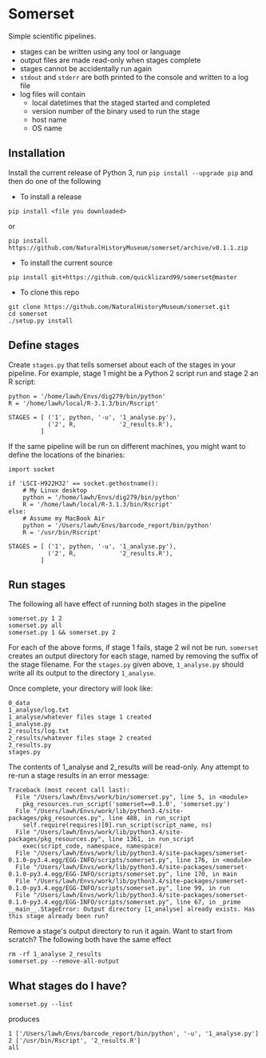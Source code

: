 # Somerset

Simple scientific pipelines.

* stages can be written using any tool or language
* output files are made read-only when stages complete
* stages cannot be accidentally run again
* `stdout` and `stderr` are both printed to the console and written to a log file
* log files will contain
    * local datetimes that the staged started and completed
    * version number of the binary used to run the stage
    * host name
    * OS name

## Installation

Install the current release of Python 3, run `pip install --upgrade pip` and
then do one of the following

* To install a release

```
pip install <file you downloaded>
```

or

```
pip install https://github.com/NaturalHistoryMuseum/somerset/archive/v0.1.1.zip
```

* To install the current source


```
pip install git+https://github.com/quicklizard99/somerset@master
```

* To clone this repo

```
git clone https://github.com/NaturalHistoryMuseum/somerset.git
cd somerset
./setup.py install
```

## Define stages

Create `stages.py` that tells somerset about each of the stages in your pipeline.
For example, stage 1 might be a Python 2 script run and stage 2 an R script:

    python = '/home/lawh/Envs/dig279/bin/python'
    R = '/home/lawh/local/R-3.1.3/bin/Rscript'

    STAGES = [ ('1', python, '-u', '1_analyse.py'),
               ('2', R,            '2_results.R'),
             ]

If the same pipeline will be run on different machines, you might want to
define the locations of the binaries:

    import socket

    if 'LSCI-H922H32' == socket.gethostname():
        # My Linux desktop
        python = '/home/lawh/Envs/dig279/bin/python'
        R = '/home/lawh/local/R-3.1.3/bin/Rscript'
    else:
        # Assume my MacBook Air
        python = '/Users/lawh/Envs/barcode_report/bin/python'
        R = '/usr/bin/Rscript'

    STAGES = [ ('1', python, '-u', '1_analyse.py'),
               ('2', R,            '2_results.R'),
             ]


## Run stages

The following all have effect of running both stages in the pipeline

    somerset.py 1 2
    somerset.py all
    somerset.py 1 && somerset.py 2

For each of the above forms, if stage 1 fails, stage 2 wil not be run.
`somerset` creates an output directory for each stage, named by removing the
suffix of the stage filename. For the `stages.py` given above, `1_analyse.py`
should write all its output to the directory `1_analyse`.

Once complete, your directory will look like:

    0_data
    1_analyse/log.txt
    1_analyse/whatever files stage 1 created
    1_analyse.py
    2_results/log.txt
    2_results/whatever files stage 2 created
    2_results.py
    stages.py

The contents of 1_analyse and 2_results will be read-only. Any attempt to re-run
a stage results in an error message:

    Traceback (most recent call last):
      File "/Users/lawh/Envs/work/bin/somerset.py", line 5, in <module>
        pkg_resources.run_script('somerset==0.1.0', 'somerset.py')
      File "/Users/lawh/Envs/work/lib/python3.4/site-packages/pkg_resources.py", line 488, in run_script
        self.require(requires)[0].run_script(script_name, ns)
      File "/Users/lawh/Envs/work/lib/python3.4/site-packages/pkg_resources.py", line 1361, in run_script
        exec(script_code, namespace, namespace)
      File "/Users/lawh/Envs/work/lib/python3.4/site-packages/somerset-0.1.0-py3.4.egg/EGG-INFO/scripts/somerset.py", line 176, in <module>
      File "/Users/lawh/Envs/work/lib/python3.4/site-packages/somerset-0.1.0-py3.4.egg/EGG-INFO/scripts/somerset.py", line 170, in main
      File "/Users/lawh/Envs/work/lib/python3.4/site-packages/somerset-0.1.0-py3.4.egg/EGG-INFO/scripts/somerset.py", line 99, in run
      File "/Users/lawh/Envs/work/lib/python3.4/site-packages/somerset-0.1.0-py3.4.egg/EGG-INFO/scripts/somerset.py", line 67, in _prime
    __main__.StageError: Output directory [1_analyse] already exists. Has this stage already been run?

Remove a stage's output directory to run it again. Want to start from scratch?
The following both have the same effect

    rm -rf 1_analyse 2_results
    somerset.py --remove-all-output

## What stages do I have?

    somerset.py --list

produces

    1 ['/Users/lawh/Envs/barcode_report/bin/python', '-u', '1_analyse.py']
    2 ['/usr/bin/Rscript', '2_results.R']
    all
